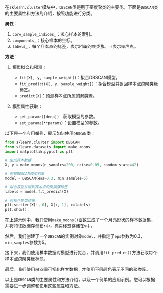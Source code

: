 在`sklearn.cluster`模块中，`DBSCAN`类是用于密度聚类的主要类。下面是`DBSCAN`类的主要属性和方法的介绍，按照功能进行分类。

**属性**：

1. `core_sample_indices_`：核心样本的索引。
2. `components_`：核心样本的坐标。
3. `labels_`：每个样本点的标签，表示所属的聚类簇。-1表示噪声点。

**方法**：

1. 模型拟合和预测：
   - `fit(X[, y, sample_weight])`：拟合DBSCAN模型。
   - `fit_predict(X[, y, sample_weight])`：拟合模型并返回样本点的聚类簇标签。
   - `predict(X)`：预测样本点所属的聚类簇。
   
2. 模型属性获取：
   - `get_params([deep])`：获取模型的参数。
   - `set_params(**params)`：设置模型的参数。

以下是一个应用举例，展示如何使用`DBSCAN`类：

```python
from sklearn.cluster import DBSCAN
from sklearn.datasets import make_moons
import matplotlib.pyplot as plt

# 生成样本数据
X, y = make_moons(n_samples=200, noise=0.05, random_state=42)

# 创建DBSCAN模型对象
model = DBSCAN(eps=0.3, min_samples=5)

# 拟合模型并得到样本点的聚类簇标签
labels = model.fit_predict(X)

# 可视化聚类结果
plt.scatter(X[:, 0], X[:, 1], c=labels)
plt.show()
```

在上述示例中，我们使用`make_moons()`函数生成了一个月亮形状的样本数据集，并将特征数据存储在`X`中，真实标签存储在`y`中。

然后，我们创建了一个`DBSCAN`的实例对象`model`，并指定了`eps`参数为0.3，`min_samples`参数为5。

接下来，我们使用样本数据对模型进行拟合，并调用`fit_predict()`方法获取每个样本点的聚类簇标签。

最后，我们使用散点图可视化样本数据，并使用不同颜色表示不同的聚类簇。

以上是`DBSCAN`类的主要属性和方法介绍，以及一个简单的应用示例。您可以根据需要进一步调整和使用这些属性和方法。